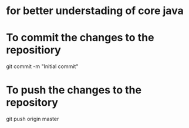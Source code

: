 # for better understading of core java
    

# To commit the changes  to the repositiory    
git commit -m "Initial commit"

# To push the changes to the repository
git push origin master
